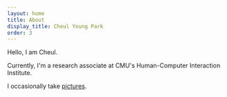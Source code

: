 ```yaml
---
layout: home
title: About
display_title: Cheul Young Park
order: 3
---
```


Hello, I am Cheul.

Currently, I'm a research associate at CMU's Human-Computer Interaction Institute.

I occasionally take [pictures][1].

[1]: https://www.flickr.com/photos/cheul0
